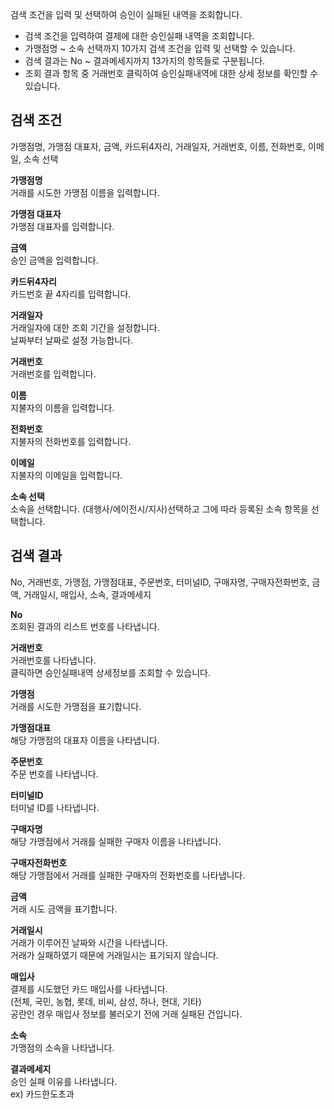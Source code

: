 
검색 조건을 입력 및 선택하여 승인이 실패된 내역을 조회합니다.
- 검색 조건을 입력하여 결제에 대한 승인실패 내역을 조회합니다.
- 가맹점명 ~ 소속 선택까지 10가지 검색 조건을 입력 및 선택할 수 있습니다.
- 검색 결과는 No ~ 결과메세지까지 13가지의 항목들로 구분됩니다.
- 조회 결과 항목 중 거래번호 클릭하여 승인실패내역에 대한 상세 정보를 확인할 수 있습니다.

## 검색 조건
가맹점명, 가맹점 대표자, 금액, 카드뒤4자리, 거래일자, 거래번호, 이름, 전화번호, 이메일, 소속 선택

**가맹점명**
<br>거래를 시도한 가맹점 이름을 입력합니다.

**가맹점 대표자**
<br>가맹점 대표자를 입력합니다.

**금액**
<br>승인 금액을 입력합니다.

**카드뒤4자리**
<br>카드번호 끝 4자리를 입력합니다.

**거래일자**
<br>거래일자에 대한 조회 기간을 설정합니다.
<br>날짜부터 날짜로 설정 가능합니다.

**거래번호**
<br>거래번호를 입력합니다.

**이름**
<br>지불자의 이름을 입력합니다.

**전화번호**
<br>지불자의 전화번호를 입력합니다.

**이메일**
<br>지불자의 이메일을 입력합니다.

**소속 선택**
<br>소속을 선택합니다. (대행사/에이전시/지사)선택하고 그에 따라 등록된 소속 항목을 선택합니다.

## 검색 결과
No, 거래번호, 가맹점, 가맹점대표, 주문번호, 터미널ID, 구매자명, 구매자전화번호, 금액, 거래일시, 매입사, 소속, 결과메세지

**No**
<br>조회된 결과의 리스트 번호를 나타냅니다.

**거래번호**
<br>거래번호를 나타냅니다.
<br>클릭하면 승인실패내역 상세정보를 조회할 수 있습니다.

**가맹점**
<br>거래를 시도한 가맹점을 표기합니다.

**가맹점대표**
<br>해당 가맹점의 대표자 이름을 나타냅니다.

**주문번호**
<br>주문 번호를 나타냅니다.

**터미널ID**
<br>터미널 ID를 나타냅니다.

**구매자명**
<br>해당 가맹점에서 거래를 실패한 구매자 이름을 나타냅니다.

**구매자전화번호**
<br>해당 가맹점에서 거래를 실패한 구매자의 전화번호를 나타냅니다.

**금액**
<br>거래 시도 금액을 표기합니다.

**거래일시**
<br>거래가 이루어진 날짜와 시간을 나타냅니다.
<br>거래가 실패하였기 때문에 거래일시는 표기되지 않습니다.

**매입사**
<br>결제를 시도했던 카드 매입사를 나타냅니다.
<br>(전체, 국민, 농협, 롯데, 비씨, 삼성, 하나, 현대, 기타)
<br>공란인 경우 매입사 정보를 불러오기 전에 거래 실패된 건입니다.

**소속**
<br>가맹점의 소속을 나타냅니다.

**결과메세지**
<br>승인 실패 이유를 나타냅니다.
<br>ex) 카드한도초과


